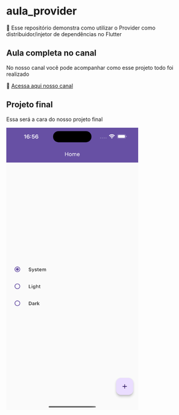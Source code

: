 # aula_provider

🚀 Esse repositório demonstra como utilizar o Provider como distribuidor/injetor de dependências no Flutter

## Aula completa no canal
No nosso canal você pode acompanhar como esse projeto todo foi realizado

🔴 [Acessa aqui nosso canal](https://www.youtube.com/@williamsilvadev)

## Projeto final
Essa será a cara do nosso projeto final

<img src="https://github.com/williamsilva-98/exemplo_provider/blob/master/exemple/foto.png" width="350" height="750">


